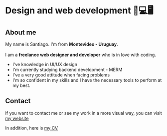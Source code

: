# Design and web development 📱💻🖥

## About me

My name is Santiago. I'm from <strong>Montevideo - Uruguay</strong>.<br><br/>I am a <strong>freelance web designer and developer</strong> who is in love with coding.

<ul>
    <li>I've knowledge in UI/UX design</li>
    <li>I'm currently studying backend development - MERM</li>
    <li>I've a very good attitude when facing problems</li>
    <li>I'm so confident in my skills and I have the necessary tools to perform at my best.</li>
</ul>

## Contact

If you want to contact me or see my work in a more visual way, you can visit <a href="#" target="_blank">my website</a>

In addition, here is <a href="#cv">my CV</a>
